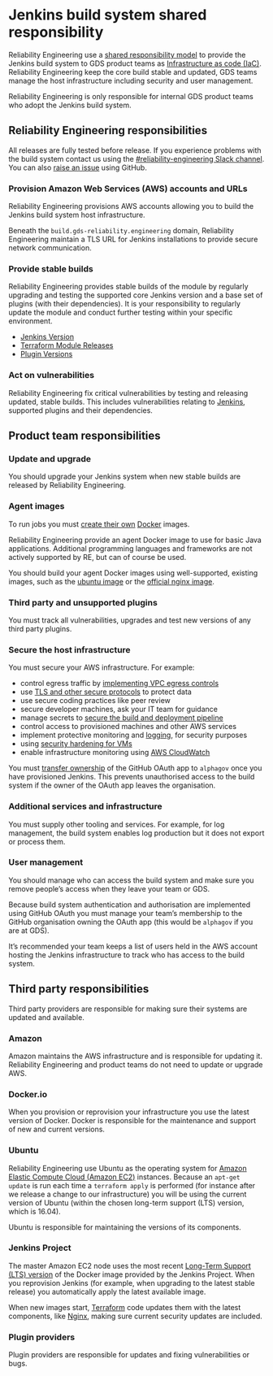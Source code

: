 # Jenkins build system shared responsibility

Reliability Engineering use a [shared responsibility model](https://aws.amazon.com/compliance/shared-responsibility-model/) to provide the Jenkins build system to GDS product teams as [Infrastructure as code (IaC)](https://en.wikipedia.org/wiki/Infrastructure_as_Code). Reliability Engineering keep the core build stable and updated, GDS teams manage the host infrastructure including security and user management.

Reliability Engineering is only responsible for internal GDS product teams who adopt the Jenkins build system.

## Reliability Engineering responsibilities

All releases are fully tested before release. If you experience problems with the build system contact us using the [#reliability-engineering Slack channel](https://gds.slack.com/messages/CAD6NP598/#). You can also [raise an issue](https://github.com/alphagov/re-build-systems/issues) using GitHub.

### Provision Amazon Web Services (AWS) accounts and URLs

Reliability Engineering provisions AWS accounts allowing you to build the Jenkins build system host infrastructure.

Beneath the `build.gds-reliability.engineering` domain, Reliability Engineering maintain a TLS URL for Jenkins installations to provide secure network communication.

### Provide stable builds

Reliability Engineering provides stable builds of the module by regularly upgrading and testing the supported core Jenkins version and a base set of plugins (with their dependencies).  It is your responsibility to regularly update the module and conduct further testing within your specific environment.

* [Jenkins Version](https://github.com/alphagov/terraform-aws-re-build-jenkins/blob/master/versions.tf)
* [Terraform Module Releases](https://github.com/alphagov/terraform-aws-re-build-jenkins/releases)
* [Plugin Versions](https://github.com/alphagov/terraform-aws-re-build-jenkins/blob/master/docker/files/plugins.txt)

### Act on vulnerabilities

Reliability Engineering fix critical vulnerabilities by testing and releasing updated, stable builds. This includes vulnerabilities relating to [Jenkins](https://ci.jenkins.io/), supported plugins and their dependencies.

## Product team responsibilities

### Update and upgrade

You should upgrade your Jenkins system when new stable builds are released by Reliability Engineering.

### Agent images

To run jobs you must [create their own](docs_for_team/README.md#1-build-a-docker-image-for-the-jenkins-agent) [Docker](https://www.docker.com/) images.

Reliability Engineering provide an agent Docker image to use for basic Java applications. Additional programming languages and frameworks are not actively supported by RE, but can of course be used.

You should build your agent Docker images using well-supported, existing images, such as the [ubuntu image](https://hub.docker.com/_/ubuntu/) or the [official nginx image](https://hub.docker.com/_/nginx/).

### Third party and unsupported plugins

You must track all vulnerabilities, upgrades and test new versions of any third party plugins.

### Secure the host infrastructure

You must secure your AWS infrastructure. For example:

* control egress traffic by [implementing VPC egress controls](https://aws.amazon.com/answers/networking/controlling-vpc-egress-traffic/)
* use [TLS and other secure protocols](https://www.ncsc.gov.uk/guidance/tls-external-facing-services) to protect data
* use secure coding practices like peer review
* secure developer machines, ask your IT team for guidance
* manage secrets to [secure the build and deployment pipeline](https://www.ncsc.gov.uk/guidance/secure-build-and-deployment-pipeline)
* control access to provisioned machines and other AWS services
* implement protective monitoring and [logging](https://www.ncsc.gov.uk/guidance/introduction-logging-security-purposes), for security purposes
* using [security hardening for VMs](https://gds-way.cloudapps.digital/standards/operating-systems.html)
* enable infrastructure monitoring using [AWS CloudWatch](https://aws.amazon.com/cloudwatch/)

You must [transfer ownership](https://github.com/alphagov/re-build-systems/blob/master/examples/gds_specific_dns_and_jenkins/README.md#provision-the-main-jenkins-infrastructure) of the GitHub OAuth app to `alphagov` once you have provisioned Jenkins. This prevents unauthorised access to the build system if the owner of the OAuth app leaves the organisation.

### Additional services and infrastructure

You must supply other tooling and services. For example, for log management, the build system enables log production but it does not export or process them.

### User management

You should manage who can access the build system and make sure you remove people’s access when they leave your team or GDS.

Because build system authentication and authorisation are implemented using GitHub OAuth you must manage your team’s membership to the GitHub organisation owning the OAuth app (this would be `alphagov` if you are at GDS).

It’s recommended your team keeps a list of users held in the AWS account hosting the Jenkins infrastructure to track who has access to the build system.

## Third party responsibilities

Third party providers are responsible for making sure their systems are updated and available.

### Amazon

Amazon maintains the AWS infrastructure and is responsible for updating it. Reliability Engineering and product teams do not need to update or upgrade AWS.

### Docker.io

When you provision or reprovision your infrastructure you use the latest version of Docker. Docker is responsible for the maintenance and support of new and current versions.

### Ubuntu

Reliability Engineering use Ubuntu as the operating system for [Amazon Elastic Compute Cloud (Amazon EC2)](https://aws.amazon.com/ec2/) instances. Because an `apt-get update` is run each time a `terraform apply` is performed (for instance after we release a change to our infrastructure) you will be using the current version of Ubuntu (within the chosen long-term support (LTS) version, which is 16.04).

Ubuntu is responsible for maintaining the versions of its components.

### Jenkins Project

The master Amazon EC2 node uses the most recent [Long-Term Support (LTS) version](https://hub.docker.com/r/jenkins/jenkins/) of the Docker image provided by the Jenkins Project. When you reprovision Jenkins (for example, when upgrading to the latest stable release) you automatically apply the latest available image.

When new images start, [Terraform](https://www.terraform.io/) code updates them with the latest components, like [Nginx](https://www.nginx.com/), making sure current security updates are included.

### Plugin providers

Plugin providers are responsible for updates and fixing vulnerabilities or bugs.
